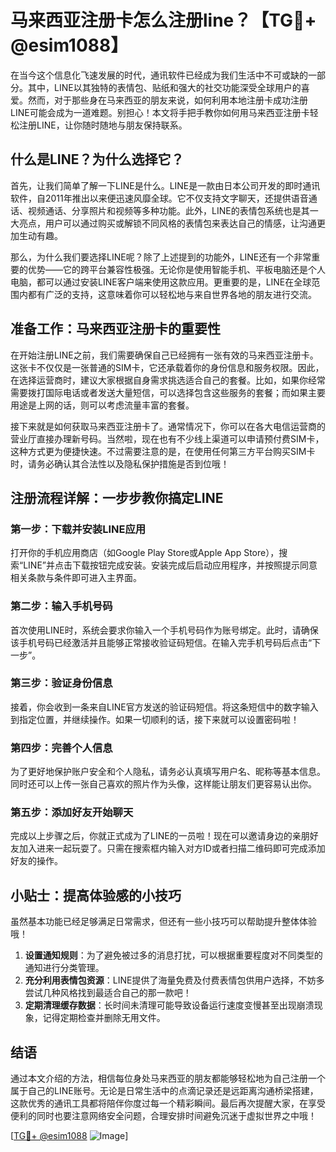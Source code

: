 # 马来西亚注册卡怎么注册line？【TG💪+ @esim1088】

在当今这个信息化飞速发展的时代，通讯软件已经成为我们生活中不可或缺的一部分。其中，LINE以其独特的表情包、贴纸和强大的社交功能深受全球用户的喜爱。然而，对于那些身在马来西亚的朋友来说，如何利用本地注册卡成功注册LINE可能会成为一道难题。别担心！本文将手把手教你如何用马来西亚注册卡轻松注册LINE，让你随时随地与朋友保持联系。

## 什么是LINE？为什么选择它？

首先，让我们简单了解一下LINE是什么。LINE是一款由日本公司开发的即时通讯软件，自2011年推出以来便迅速风靡全球。它不仅支持文字聊天，还提供语音通话、视频通话、分享照片和视频等多种功能。此外，LINE的表情包系统也是其一大亮点，用户可以通过购买或解锁不同风格的表情包来表达自己的情感，让沟通更加生动有趣。

那么，为什么我们要选择LINE呢？除了上述提到的功能外，LINE还有一个非常重要的优势——它的跨平台兼容性极强。无论你是使用智能手机、平板电脑还是个人电脑，都可以通过安装LINE客户端来使用这款应用。更重要的是，LINE在全球范围内都有广泛的支持，这意味着你可以轻松地与来自世界各地的朋友进行交流。

## 准备工作：马来西亚注册卡的重要性

在开始注册LINE之前，我们需要确保自己已经拥有一张有效的马来西亚注册卡。这张卡不仅仅是一张普通的SIM卡，它还承载着你的身份信息和服务权限。因此，在选择运营商时，建议大家根据自身需求挑选适合自己的套餐。比如，如果你经常需要拨打国际电话或者发送大量短信，可以选择包含这些服务的套餐；而如果主要用途是上网的话，则可以考虑流量丰富的套餐。

接下来就是如何获取马来西亚注册卡了。通常情况下，你可以在各大电信运营商的营业厅直接办理新号码。当然啦，现在也有不少线上渠道可以申请预付费SIM卡，这种方式更为便捷快速。不过需要注意的是，在使用任何第三方平台购买SIM卡时，请务必确认其合法性以及隐私保护措施是否到位哦！

## 注册流程详解：一步步教你搞定LINE

### 第一步：下载并安装LINE应用

打开你的手机应用商店（如Google Play Store或Apple App Store），搜索“LINE”并点击下载按钮完成安装。安装完成后启动应用程序，并按照提示同意相关条款与条件即可进入主界面。

### 第二步：输入手机号码

首次使用LINE时，系统会要求你输入一个手机号码作为账号绑定。此时，请确保该手机号码已经激活并且能够正常接收验证码短信。在输入完手机号码后点击“下一步”。

### 第三步：验证身份信息

接着，你会收到一条来自LINE官方发送的验证码短信。将这条短信中的数字输入到指定位置，并继续操作。如果一切顺利的话，接下来就可以设置密码啦！

### 第四步：完善个人信息

为了更好地保护账户安全和个人隐私，请务必认真填写用户名、昵称等基本信息。同时还可以上传一张自己喜欢的照片作为头像，这样能让朋友们更容易认出你。

### 第五步：添加好友开始聊天

完成以上步骤之后，你就正式成为了LINE的一员啦！现在可以邀请身边的亲朋好友加入进来一起玩耍了。只需在搜索框内输入对方ID或者扫描二维码即可完成添加好友的操作。

## 小贴士：提高体验感的小技巧

虽然基本功能已经足够满足日常需求，但还有一些小技巧可以帮助提升整体体验哦！

1. **设置通知规则**：为了避免被过多的消息打扰，可以根据重要程度对不同类型的通知进行分类管理。
2. **充分利用表情包资源**：LINE提供了海量免费及付费表情包供用户选择，不妨多尝试几种风格找到最适合自己的那一款吧！
3. **定期清理缓存数据**：长时间未清理可能导致设备运行速度变慢甚至出现崩溃现象，记得定期检查并删除无用文件。

## 结语

通过本文介绍的方法，相信每位身处马来西亚的朋友都能够轻松地为自己注册一个属于自己的LINE账号。无论是日常生活中的点滴记录还是远距离沟通桥梁搭建，这款优秀的通讯工具都将陪伴你度过每一个精彩瞬间。最后再次提醒大家，在享受便利的同时也要注意网络安全问题，合理安排时间避免沉迷于虚拟世界之中哦！

[[TG💪+ @esim1088](https://t.me/s/esim1088) ![Image](https://i.postimg.cc/4NQfJmqS/Snipaste-2025-05-13-00-14-12.png)]